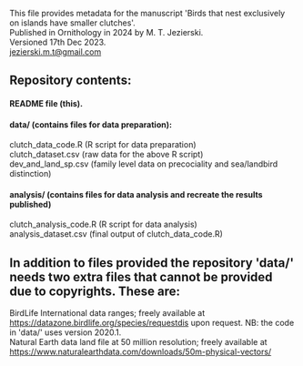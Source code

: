 This file provides metadata for the manuscript 'Birds that nest exclusively on islands have smaller clutches'. \
Published in Ornithology in 2024 by M. T. Jezierski. \
Versioned 17th Dec 2023. \
jezierski.m.t@gmail.com

## Repository contents:
#### README file (this).
#### data/ (contains files for data preparation):
clutch_data_code.R (R script for data preparation) \
clutch_dataset.csv (raw data for the above R script) \
dev_and_land_sp.csv (family level data on precociality and sea/landbird distinction)
#### analysis/ (contains files for data analysis and recreate the results published)
clutch_analysis_code.R (R script for data analysis) \
analysis_dataset.csv (final output of clutch_data_code.R) 

## In addition to files provided the repository 'data/' needs two extra files that cannot be provided due to copyrights. These are:

BirdLife International data ranges; freely available at https://datazone.birdlife.org/species/requestdis upon request. NB: the code in 'data/' uses version 2020.1. \
Natural Earth data land file at 50 million resolution; freely available at https://www.naturalearthdata.com/downloads/50m-physical-vectors/
